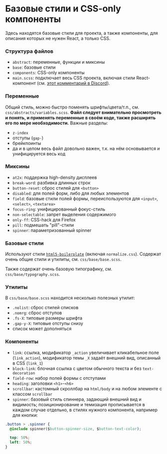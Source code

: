 # Базовые стили и CSS-only компоненты

Здесь находятся базовые стили для проекта, а также компоненты, для описания которых не нужен React, а только CSS.

### Структура файлов

- `abstract`: переменные, функции и миксины
- `base`: базовые стили
- `components`: CSS-only компоненты
- `main.scss`: подключает весь CSS проекта, включая стили React-компонент (см. [этот комментарий в Discord](https://discord.com/channels/872154164560531497/872154164560531502/874251736389414913)).

### Переменные

Общий стиль, можно быстро поменять шрифты/цвета/т.п., см. `css/abstracts/variables.scss`.  **Файл следует внимательно просмотреть и понять, и применять переменные в своём коде, также расширять его по мере необходимости.** Важные разделы:

- `z-index`
- отступы (`gap-`)
- брейкпоинты
- да и в целом весь файл довольно важен, т.к. на нём основывается и унифицируется весь код

### Миксины

- `at2x`: поддержка high-density дисплеев
- `break-word`: разбивка длинных строк
- `button-reset`: сброс стилей для `<button>`
- `disabled`: для полей форм, либо для любых элементов
- `field`: базовые стили полей формы, переиспользуются для `<input>`, `<select>`, `<textarea>`
- `focus-ring`: унифицированный фокус-стиль
- `non-selectable`: запрет выделения содержимого
- `only-ff`: CSS-hack для Firefox
- `pill`: подмешать "pill"-стили
- `spinner`: параметризованный spinner

### Базовые стили

Используют стили [`html5-boilerplate`](https://github.com/h5bp/html5-boilerplate) (включая `normalize.css`). Содержат очень общие стили и утилиты, см. `css/base/base.scss`.

Также содержат очень базовую типографику, см. `css/base/typography.scss`.

### Утилиты

В `css/base/base.scss` находится несколько полезных утилит:

- `.nolist`: сброс стилей списков
- `.nomrg`: сброс отступов
- `.fs-X`: типовые размеры шрифта
- `.gap-y-X`: типовые отступы снизу
- список может дополняться


### Компоненты

- `link`: ссылка, модификатор `_action` увеличивает кликабельное поле (`link_action`), модификатор темы `_X` задаёт внешний вид, описанный в CSS (`link_1`)
- `block-link`: блочная ссылка с цветом обычного текста и без `text-decoration`
- `field-row`: набор полей формы с отступами
- `heading`: заголовки `<h1>`-`<h6>`
- `scrollbar`: кастомный скроллбар на `html/body` и на любом элементе с классом `scrollbar`
- `spinner`: базовый стиль спиннера, задающий внешний вид и видимость; позиционирование и темизация прописывается в каждом случае отдельно, в стилях нужного компонента, например для кнопки:

```css
.button > .spinner {
  @include spinner($button-spinner-size, $button-text-color);

  top: 50%;
  left: 50%;
}
```
